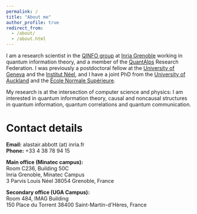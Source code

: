 ```yaml
---
permalink: /
title: "About me"
author_profile: true
redirect_from: 
  - /about/
  - /about.html
---
```


I am a research scientist in the [QINFO group](https://team.inria.fr/qinfo/) at [Inria Grenoble](https://www.inria.fr/en/inria-centre-university-grenoble-alpes) working in quantum information theory, and a member of the [QuantAlps](https://quantalps.univ-grenoble-alpes.fr/) Research Federation. I was previously a postdoctoral fellow at the [University of Geneva](https://www.unige.ch/gap/qic/theory/) and the [Institut Néel](https://neel.cnrs.fr/), and I have a joint PhD from the [University of Auckland](https://www.auckland.ac.nz/) and the [École Normale Supérieure](https://www.ens.psl.eu/).

My research is at the intersection of computer science and physics: I am interested in quantum information theory, causal and noncausal structures in quantum information, quantum correlations and quantum communication.

# Contact details

**Email:** alastair.abbott (at) inria.fr  
**Phone:** +33 4 38 78 94 15

**Main office (Minatec campus):**  
Room C236, Building 50C  
Inria Grenoble, Minatec Campus  
3 Parvis Louis Néel 
38054 Grenoble, France  

**Secondary office (UGA Campus):**  
Room 484, IMAG Building  
150 Place du Torrent
38400 Saint-Martin-d'Hères, France  